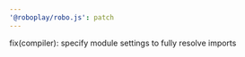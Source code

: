 ```yaml
---
'@roboplay/robo.js': patch
---
```


fix(compiler): specify module settings to fully resolve imports
